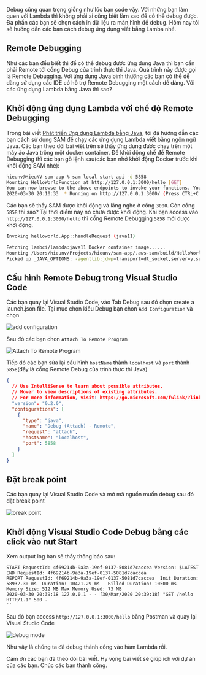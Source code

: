 <!-- ---
title: [AWS] Remote Debugging ứng dụng Lambda viết bằng Java với Visual Studio Code
author: Hieu Nguyen
authorURL: https://twitter.com/hieunv8
authorFBID: 100006410080637
--- -->

Debug cũng quan trọng giống như lúc bạn code vậy. Với những bạn làm quen với Lambda thì không phải ai cũng biết làm sao để có thể debug được. Đa phần các bạn sẽ chọn cách in dữ liệu ra màn hình để debug. Hôm nay tôi sẽ hướng dẫn các bạn cách debug ứng dụng viết bằng Lamba nhé.

## Remote Debugging

Như các bạn đều biết thì để có thể debug được ứng dụng Java thì bạn cần phải Remote tới cổng Debug của trình thực thi Java. Quá trình này được gọi là Remote Debugging. Với ứng dụng Java bình thường các bạn có thể dễ dàng sử dụng các IDE có hỗ trợ Remote Debugging một cách dễ dàng. Với các ứng dụng Lambda bằng Java thì sao?

## Khởi động ứng dụng Lambda với chế độ Remote Debugging

Trong bài viết [Phát triển ứng dụng Lambda bằng Java](https://magz.techover.io/2020/03/22/aws-phat-trien-ung-dung-lambda-bang-java/), tôi đã hướng dẫn các bạn cách sử dụng SAM để chạy các ứng dụng Lambda viết bằng ngôn ngữ Java. Các bạn theo dõi bài viết trên sẽ thấy ứng dụng được chạy trên một máy ảo Java trông một docker container. Để khời động chế để Remote Debugging thì các bạn gõ lệnh sau(các bạn nhớ khởi động Docker trước khi khởi động SAM nhé):

```bash
hieunv@HieuNV sam-app % sam local start-api -d 5858
Mounting HelloWorldFunction at http://127.0.0.1:3000/hello [GET]
You can now browse to the above endpoints to invoke your functions. You do not need to restart/reload SAM CLI while working on your functions, changes will be reflected instantly/automatically. You only need to restart SAM CLI if you update your AWS SAM template
2020-03-30 20:10:33  * Running on http://127.0.0.1:3000/ (Press CTRL+C to quit)
```

Các bạn sẽ thấy SAM được khởi động và lắng nghe ở cổng `3000`. Còn cổng `5858` thì sao? Tại thời điểm này nó chưa được khởi động. Khi bạn access vào `http://127.0.0.1:3000/hello` thì cổng Remote Debugging `5858` mới được khởi động.

```bash
Invoking helloworld.App::handleRequest (java11)

Fetching lambci/lambda:java11 Docker container image......
Mounting /Users/hieunv/Projects/hieunv/sam-app/.aws-sam/build/HelloWorldFunction as /var/task:ro,delegated inside runtime container
Picked up _JAVA_OPTIONS: -agentlib:jdwp=transport=dt_socket,server=y,suspend=y,quiet=y,address=*:5858 -XX:MaxHeapSize=2834432k -XX:MaxMetaspaceSize=163840k -XX:ReservedCodeCacheSize=81920k -XX:+UseSerialGC -XX:-TieredCompilation -Djava.net.preferIPv4Stack=true
```

## Cấu hình Remote Debug trong Visual Studio Code

Các bạn quay lại Visual Studio Code, vào Tab Debug sau đó chọn create a launch.json file. Tại mục chọn kiểu Debug bạn chon `Add Configuration` và chọn

![add configuration](https://s3-ap-southeast-1.amazonaws.com/techover.storage/wp-content/uploads/2020/03/30202922/Screen-Shot-2020-03-30-at-8.28.42-PM.png)

Sau đó các bạn chon `Attach To Remote Program`

![Attach To Remote Program](https://s3-ap-southeast-1.amazonaws.com/techover.storage/wp-content/uploads/2020/03/30203144/Screen-Shot-2020-03-30-at-8.31.15-PM.png)

Tiếp đó các bạn sửa lại cấu hình `hostName` thành `localhost` và `port` thành `5858`(đấy là cổng Remote Debug của trình thực thi Java)

```json
{
  // Use IntelliSense to learn about possible attributes.
  // Hover to view descriptions of existing attributes.
  // For more information, visit: https://go.microsoft.com/fwlink/?linkid=830387
  "version": "0.2.0",
  "configurations": [
    {
      "type": "java",
      "name": "Debug (Attach) - Remote",
      "request": "attach",
      "hostName": "localhost",
      "port": 5858
    }
  ]
}
```

## Đặt break point

Các bạn quay lại Visual Studio Code và mở mã nguồn muốn debug sau đó đặt break point

![break point](https://s3-ap-southeast-1.amazonaws.com/techover.storage/wp-content/uploads/2020/03/30203623/Screen-Shot-2020-03-30-at-8.35.58-PM.png)

## Khởi động Visual Studio Code Debug bằng các click vào nut Start

Xem output log bạn sẽ thấy thông báo sau:

```
START RequestId: 4f69214b-9a3a-19ef-0137-5081d7caccea Version: $LATEST
END RequestId: 4f69214b-9a3a-19ef-0137-5081d7caccea
REPORT RequestId: 4f69214b-9a3a-19ef-0137-5081d7caccea	Init Duration: 58932.30 ms	Duration: 10421.29 ms	Billed Duration: 10500 ms	Memory Size: 512 MB	Max Memory Used: 73 MB
2020-03-30 20:39:18 127.0.0.1 - - [30/Mar/2020 20:39:18] "GET /hello HTTP/1.1" 500 -
``
```

Sau đó bạn access `http://127.0.0.1:3000/hello` bằng Postman và quay lại Visual Studio Code

![debug mode](https://s3-ap-southeast-1.amazonaws.com/techover.storage/wp-content/uploads/2020/03/30204136/Screen-Shot-2020-03-30-at-8.40.51-PM.png)

Như vậy là chúng ta đã debug thành công vào hàm Lambda rồi.

Cám ơn các bạn đã theo dõi bài viết. Hy vọng bài viết sẽ giúp ích với dự án của các bạn. Chúc các bạn thành công.
